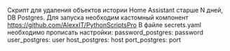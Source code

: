 Скрипт для удаления объектов истории Home Assistant старше N дней, DB Postgres.
Для запуска необходим кастомный компонент https://github.com/AlexxIT/PythonScriptsPro 
В файле secrets.yaml необходимо прописать настройки:
password_postgres: password
user_postgres: user
host_postgres: host
port_postgres: port
